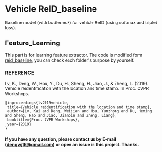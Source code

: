# Vehicle ReID_baseline
Baseline model (with bottleneck) for vehicle ReID (using softmax and triplet loss).

## Feature_Learning
This part is for learning feature extractor. The code is modified form [reid_baseline](https://github.com/L1aoXingyu/reid_baseline), you can check each folder's purpose by yourself.

### REFERENCE
Lv, K., Deng, W., Hou, Y., Du, H., Sheng, H., Jiao, J., & Zheng, L. (2019). Vehicle reidentification with the location and time stamp. In Proc. CVPR Workshops.
 ```
@inproceedings{lv2019vehicle,
  title={Vehicle reidentification with the location and time stamp},
  author={Lv, Kai and Deng, Weijian and Hou, Yunzhong and Du, Heming and Sheng, Hao and Jiao, Jianbin and Zheng, Liang},
  booktitle={Proc. CVPR Workshops},
  year={2019}
}
 ```
#### If you have any question, please contact us by E-mail (dengwj16@gmail.com) or open an issue in this project. Thanks.
